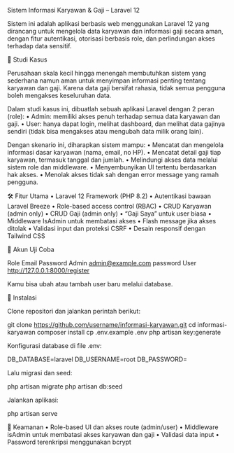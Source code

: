 Sistem Informasi Karyawan & Gaji – Laravel 12

Sistem ini adalah aplikasi berbasis web menggunakan Laravel 12 yang dirancang untuk mengelola data karyawan dan informasi gaji secara aman, dengan fitur autentikasi, otorisasi berbasis role, dan perlindungan akses terhadap data sensitif.

🎯 Studi Kasus

Perusahaan skala kecil hingga menengah membutuhkan sistem yang sederhana namun aman untuk menyimpan informasi penting tentang karyawan dan gaji. Karena data gaji bersifat rahasia, tidak semua pengguna boleh mengakses keseluruhan data.

Dalam studi kasus ini, dibuatlah sebuah aplikasi Laravel dengan 2 peran (role):
	•	Admin: memiliki akses penuh terhadap semua data karyawan dan gaji.
	•	User: hanya dapat login, melihat dashboard, dan melihat data gajinya sendiri (tidak bisa mengakses atau mengubah data milik orang lain).

Dengan skenario ini, diharapkan sistem mampu:
	•	Mencatat dan mengelola informasi dasar karyawan (nama, email, no HP).
	•	Mencatat detail gaji tiap karyawan, termasuk tanggal dan jumlah.
	•	Melindungi akses data melalui sistem role dan middleware.
	•	Menyembunyikan UI tertentu berdasarkan hak akses.
	•	Menolak akses tidak sah dengan error message yang ramah pengguna.

🛠️ Fitur Utama
	•	Laravel 12 Framework (PHP 8.2)
	•	Autentikasi bawaan Laravel Breeze
	•	Role-based access control (RBAC)
	•	CRUD Karyawan (admin only)
	•	CRUD Gaji (admin only)
	•	“Gaji Saya” untuk user biasa
	•	Middleware IsAdmin untuk membatasi akses
	•	Flash message jika akses ditolak
	•	Validasi input dan proteksi CSRF
	•	Desain responsif dengan Tailwind CSS

🧪 Akun Uji Coba

Role	Email	Password
Admin	admin@example.com	password
User	http://127.0.0.1:8000/register

Kamu bisa ubah atau tambah user baru melalui database.

🚀 Instalasi

Clone repositori dan jalankan perintah berikut:

git clone https://github.com/username/informasi-karyawan.git
cd informasi-karyawan
composer install
cp .env.example .env
php artisan key:generate

Konfigurasi database di file .env:

DB_DATABASE=laravel
DB_USERNAME=root
DB_PASSWORD=

Lalu migrasi dan seed:

php artisan migrate
php artisan db:seed

Jalankan aplikasi:

php artisan serve

🔐 Keamanan
	•	Role-based UI dan akses route (admin/user)
	•	Middleware isAdmin untuk membatasi akses karyawan dan gaji
	•	Validasi data input
	•	Password terenkripsi menggunakan bcrypt
